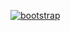 [![bootstrap]](../index.md)

[bootstrap]:https://img.shields.io/badge/bootstrap-wait-inactive?style=flat-square&labelColor=563D7C&logo=bootstrap